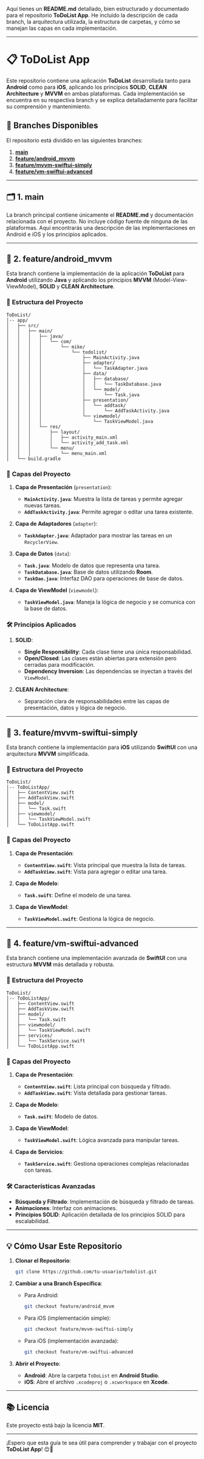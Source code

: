 Aquí tienes un **README.md** detallado, bien estructurado y documentado para el repositorio **ToDoList App**. He incluido la descripción de cada branch, la arquitectura utilizada, la estructura de carpetas, y cómo se manejan las capas en cada implementación.

---

# 📋 **ToDoList App**

Este repositorio contiene una aplicación **ToDoList** desarrollada tanto para **Android** como para **iOS**, aplicando los principios **SOLID**, **CLEAN Architecture** y **MVVM** en ambas plataformas. Cada implementación se encuentra en su respectiva branch y se explica detalladamente para facilitar su comprensión y mantenimiento.

## 🚀 **Branches Disponibles**

El repositorio está dividido en las siguientes branches:

1. [**main**](#main)
2. [**feature/android_mvvm**](#featureandroid_mvvm)
3. [**feature/mvvm-swiftui-simply**](#featuremvvm-swiftui-simply)
4. [**feature/vm-swiftui-advanced**](#featurevm-swiftui-advanced)

---

## 🗂️ **1. main**

La branch principal contiene únicamente el **README.md** y documentación relacionada con el proyecto. No incluye código fuente de ninguna de las plataformas. Aquí encontrarás una descripción de las implementaciones en Android e iOS y los principios aplicados.

---

## 🤖 **2. feature/android_mvvm**

Esta branch contiene la implementación de la aplicación **ToDoList** para **Android** utilizando **Java** y aplicando los principios **MVVM** (Model-View-ViewModel), **SOLID** y **CLEAN Architecture**.

### 📂 **Estructura del Proyecto**

```
ToDoList/
│-- app/
│   ├── src/
│   │   ├── main/
│   │   │   ├── java/
│   │   │   │   └── com/
│   │   │   │       └── mike/
│   │   │   │           └── todolist/
│   │   │   │               ├── MainActivity.java
│   │   │   │               ├── adapter/
│   │   │   │               │   └── TaskAdapter.java
│   │   │   │               ├── data/
│   │   │   │               │   ├── database/
│   │   │   │               │   │   └── TaskDatabase.java
│   │   │   │               │   └── model/
│   │   │   │               │       └── Task.java
│   │   │   │               ├── presentation/
│   │   │   │               │   └── addtask/
│   │   │   │               │       └── AddTaskActivity.java
│   │   │   │               └── viewmodel/
│   │   │   │                   └── TaskViewModel.java
│   │   │   └── res/
│   │   │       ├── layout/
│   │   │       │   ├── activity_main.xml
│   │   │       │   └── activity_add_task.xml
│   │   │       └── menu/
│   │   │           └── menu_main.xml
│   └── build.gradle
```

### 🧩 **Capas del Proyecto**

1. **Capa de Presentación** (`presentation`):
   - **`MainActivity.java`**: Muestra la lista de tareas y permite agregar nuevas tareas.
   - **`AddTaskActivity.java`**: Permite agregar o editar una tarea existente.

2. **Capa de Adaptadores** (`adapter`):
   - **`TaskAdapter.java`**: Adaptador para mostrar las tareas en un `RecyclerView`.

3. **Capa de Datos** (`data`):
   - **`Task.java`**: Modelo de datos que representa una tarea.
   - **`TaskDatabase.java`**: Base de datos utilizando **Room**.
   - **`TaskDao.java`**: Interfaz DAO para operaciones de base de datos.

4. **Capa de ViewModel** (`viewmodel`):
   - **`TaskViewModel.java`**: Maneja la lógica de negocio y se comunica con la base de datos.

### 🛠️ **Principios Aplicados**

1. **SOLID**:
   - **Single Responsibility**: Cada clase tiene una única responsabilidad.
   - **Open/Closed**: Las clases están abiertas para extensión pero cerradas para modificación.
   - **Dependency Inversion**: Las dependencias se inyectan a través del `ViewModel`.

2. **CLEAN Architecture**:
   - Separación clara de responsabilidades entre las capas de presentación, datos y lógica de negocio.

---

## 🍏 **3. feature/mvvm-swiftui-simply**

Esta branch contiene la implementación para **iOS** utilizando **SwiftUI** con una arquitectura **MVVM** simplificada.

### 📂 **Estructura del Proyecto**

```
ToDoList/
│-- ToDoListApp/
│   ├── ContentView.swift
│   ├── AddTaskView.swift
│   ├── model/
│   │   └── Task.swift
│   ├── viewmodel/
│   │   └── TaskViewModel.swift
│   └── ToDoListApp.swift
```

### 🧩 **Capas del Proyecto**

1. **Capa de Presentación**:
   - **`ContentView.swift`**: Vista principal que muestra la lista de tareas.
   - **`AddTaskView.swift`**: Vista para agregar o editar una tarea.

2. **Capa de Modelo**:
   - **`Task.swift`**: Define el modelo de una tarea.

3. **Capa de ViewModel**:
   - **`TaskViewModel.swift`**: Gestiona la lógica de negocio.

---

## 🍎 **4. feature/vm-swiftui-advanced**

Esta branch contiene una implementación avanzada de **SwiftUI** con una estructura **MVVM** más detallada y robusta.

### 📂 **Estructura del Proyecto**

```
ToDoList/
│-- ToDoListApp/
│   ├── ContentView.swift
│   ├── AddTaskView.swift
│   ├── model/
│   │   └── Task.swift
│   ├── viewmodel/
│   │   └── TaskViewModel.swift
│   ├── services/
│   │   └── TaskService.swift
│   └── ToDoListApp.swift
```

### 🧩 **Capas del Proyecto**

1. **Capa de Presentación**:
   - **`ContentView.swift`**: Lista principal con búsqueda y filtrado.
   - **`AddTaskView.swift`**: Vista detallada para gestionar tareas.

2. **Capa de Modelo**:
   - **`Task.swift`**: Modelo de datos.

3. **Capa de ViewModel**:
   - **`TaskViewModel.swift`**: Lógica avanzada para manipular tareas.

4. **Capa de Servicios**:
   - **`TaskService.swift`**: Gestiona operaciones complejas relacionadas con tareas.

### 🛠️ **Características Avanzadas**

- **Búsqueda y Filtrado**: Implementación de búsqueda y filtrado de tareas.
- **Animaciones**: Interfaz con animaciones.
- **Principios SOLID**: Aplicación detallada de los principios SOLID para escalabilidad.

---

## 💡 **Cómo Usar Este Repositorio**

1. **Clonar el Repositorio**:

   ```bash
   git clone https://github.com/tu-usuario/todolist.git
   ```

2. **Cambiar a una Branch Específica**:

   - Para Android:

     ```bash
     git checkout feature/android_mvvm
     ```

   - Para iOS (implementación simple):

     ```bash
     git checkout feature/mvvm-swiftui-simply
     ```

   - Para iOS (implementación avanzada):

     ```bash
     git checkout feature/vm-swiftui-advanced
     ```

3. **Abrir el Proyecto**:

   - **Android**: Abre la carpeta `ToDoList` en **Android Studio**.
   - **iOS**: Abre el archivo `.xcodeproj` o `.xcworkspace` en **Xcode**.

---

## 📚 **Licencia**

Este proyecto está bajo la licencia **MIT**.

---

¡Espero que esta guía te sea útil para comprender y trabajar con el proyecto **ToDoList App**! 😊🚀

